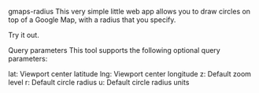 gmaps-radius
This very simple little web app allows you to draw circles on top of a Google Map, with a radius that you specify.

Try it out.

Query parameters
This tool supports the following optional query parameters:

lat: Viewport center latitude
lng: Viewport center longitude
z: Default zoom level
r: Default circle radius
u: Default circle radius units
